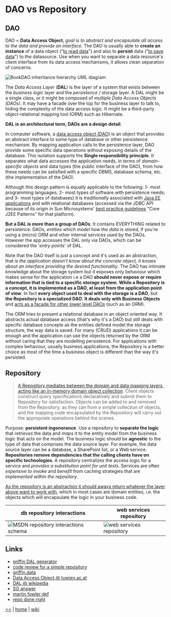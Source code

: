 # DAO vs Repository

## DAO

DAO = **Data Access Object**, _goal is to abstract and encapsulate all access to the data and provide an interface_.
The DAO is usually able to __create an instance__ of a data object ("[to read data][1]") and also to __persist__ data ("[to save data][1]") to the datasource.
Use when you want to separate a data resource's client interface from its data access mechanisms, it allows clean separation of concerns.

![BookDAO inheritance hierarchy UML diagram](http://best-practice-software-engineering.ifs.tuwien.ac.at/patterns/images/dao.jpg)

The *Data Access Layer* (**DAL**) is the layer of a system that exists between the _business logic_ layer and the *persistence* / storage layer. 
A DAL might be a single class, or it might be composed of _multiple Data Access Objects (DAOs)_. 
It may have a facade over the top for the business layer to talk to, hiding the complexity of the data access logic. 
It might be a third-party object-relational mapping tool (ORM) such as Hibernate. 

__DAL is an architectural term, DAOs are a design detail__.  

In computer software, a [data access object (DAO)][2] is an object that provides an abstract interface to some type of database or other persistence mechanism. 
By mapping application calls to the persistence layer, DAO provide some specific data operations without exposing details of the database. 
This isolation _supports_ the **Single responsibility principle**. 
It separates what data accesses the application needs, in terms of _domain-specific objects_ and data types (the public interface of the DAO), 
from how these needs can be satisfied with a specific DBMS, database schema, etc. (the implementation of the DAO). 

Although this design pattern is equally applicable to the following: 
1- most programming languages; 
2- most types of software with persistence needs; and 
3- most types of databases) 
it is *traditionally* associated with [Java EE applications][3] and with relational databases (accessed via the JDBC API because of its origin in Sun Microsystems' [best practice guidelines][3] "Core J2EE Patterns" for that platform). 

**But a DAL is more than a group of DAOs**. 
It contains EVERYTHING related to persistence: DAOs, _entities which model how the data is stored_, 
if you're using a (micro) ORM and other internal services used by the DAOs. 
However the app accesses the DAL only via DAOs, which can be considered the '_entry points_' of DAL. 

Note that the DAO itself is just a concept and it's used as an abstraction, that is _the application doesn't know about the concrete object, it knows about an interface providing the desired functionality_. 
The DAO has intimate knowledge about the storage system but it exposes only behaviour which makes sense for the application i.e a DAO **should never expose or require information that is tied to a specific storage system**. 
**While a Repository is a concept, it is implemented as a DAO, at least from the application point of view**. 
In fact **every object used to deal with the storage is a DAO**, but **the Repository is a specialized DAO**. 
__It deals only with Business Objects__ and [acts as a facade for other lower level DAOs][4] (such as an ORM). 

The ORM tries to present a relational database in an object oriented way. 
It abstracts actual database access (that's why it's a DAO) but still deals with specific database concepts as the entities defined model the storage structure, the way data is saved. 
For many (CRUD) applications it can be enough and the application can use the objects returned by the ORM without caring that they are modelling persistence. 
For applications with complex behaviour, usually business applications, the Repository is a better choice as most of the time a business object is different than the way it's persisted.

## Repository

> [A Repository mediates between the domain and data mapping layers, acting like an in-memory domain object collection][5]. 
Client objects construct query specifications declaratively and submit them to Repository for satisfaction. 
Objects can be added to and removed from the Repository, as they can from a simple collection of objects, 
and the mapping code encapsulated by the Repository will carry out the appropriate operations behind the scenes.

Purpose: **persistent ingonorance**.
Use a repository to **separate the logic** that _retrieves_ the data and _maps_ it to the entity model from the business logic that acts on the model. 
The business logic should be **agnostic** to the type of data that comprises the data source layer. 
For example, the data source layer can be a database, a SharePoint list, or a Web service.
**Repositories remove dependencies that the calling clients have on specific technologies**. 
A repository centralizes the access logic for a service and _provides a substitution point for unit tests_. 
Services are often _expensive to invoke_ and _benefit_ from caching strategies that are *implemented within the repository*.

[As the repository is an abstraction it should aways return whatever the layer above want to work with][6], which in most cases are domain entities, i.e. the objects which will encapsulate the logic in your business code.

db repository interactions | web services repository 
---|---
![MSDN repository interactions schema](https://i-msdn.sec.s-msft.com/dynimg/IC340233.png) | ![web services repository](https://i-msdn.sec.s-msft.com/dynimg/IC340239.png)

## Links
+ [griffin DAL generator](http://blog.gauffin.org/2016/02/griffin-dal-generator-take-2/#more-8418)
+ [code review for a simple repository](https://codereview.stackexchange.com/questions/33109/repository-service-design-pattern)
+ [griffin.data](https://github.com/jgauffin/Griffin.Data)
+ [Data Access Object @ tuwien.ac.at][1]
+ [DAL @ wikipedia][2]
+ [SO answer][4]
+ [martin fowler def][5]
+ [repo done right][6]


[1]: http://best-practice-software-engineering.ifs.tuwien.ac.at/patterns/dao.html "Data Access Object @ tuwien.ac.at"
[2]: https://en.wikipedia.org/wiki/Data_access_layer "DAL @ wikipedia"
[3]: https://en.wikipedia.org/wiki/Data_access_object#cite_note-1 "cite"
[4]: https://stackoverflow.com/questions/28599968/retrieving-and-caching-nested-objects-from-a-rest-api "SO answer"
[5]: https://martinfowler.com/eaaCatalog/repository.html "martin fowler def"
[6]: http://blog.gauffin.org/2013/01/repository-pattern-done-right/ "repo done right"


[<<](../SQL.md) 
| 
[home](../README.md) 
| 
[wiki](https://github.com/illegitimis/Tutorial/wiki) 